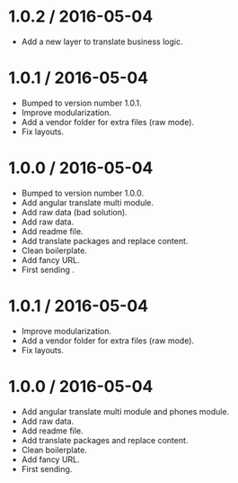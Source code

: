 
1.0.2 / 2016-05-04
==================

  * Add a new layer to translate business logic.

1.0.1 / 2016-05-04
==================

  * Bumped to version number 1.0.1.
  * Improve modularization.
  * Add a vendor folder for extra files (raw mode).
  * Fix layouts.

1.0.0 / 2016-05-04
==================

  * Bumped to version number 1.0.0.
  * Add angular translate multi module.
  * Add raw data (bad solution).
  * Add raw data.
  * Add readme file.
  * Add translate packages and replace content.
  * Clean boilerplate.
  * Add fancy URL.
  * First sending .

1.0.1 / 2016-05-04
==================

  * Improve modularization.
  * Add a vendor folder for extra files (raw mode).
  * Fix layouts.

1.0.0 / 2016-05-04
==================

  * Add angular translate multi module and phones module.
  * Add raw data.
  * Add readme file.
  * Add translate packages and replace content.
  * Clean boilerplate.
  * Add fancy URL.
  * First sending.
